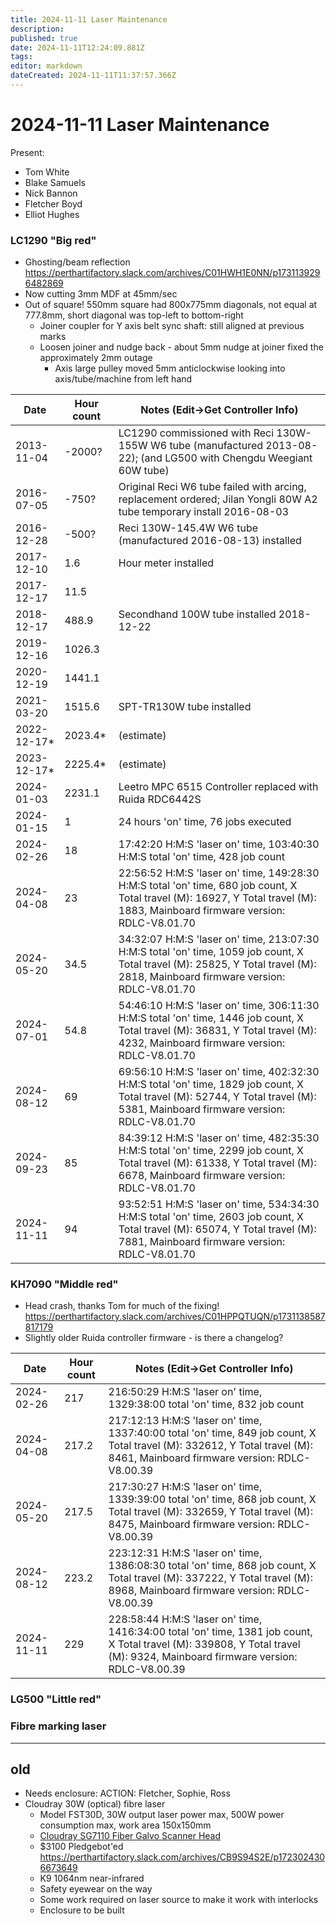 ```yaml
---
title: 2024-11-11 Laser Maintenance
description: 
published: true
date: 2024-11-11T12:24:09.881Z
tags: 
editor: markdown
dateCreated: 2024-11-11T11:37:57.366Z
---
```


# 2024-11-11 Laser Maintenance

Present:
* Tom White
* Blake Samuels
* Nick Bannon
* Fletcher Boyd
* Elliot Hughes

### LC1290 "Big red"

* Ghosting/beam reflection https://perthartifactory.slack.com/archives/C01HWH1E0NN/p1731139296482869
* Now cutting 3mm MDF at 45mm/sec
* Out of square! 550mm square had 800x775mm diagonals, not equal at 777.8mm, short diagonal was top-left to bottom-right
  * Joiner coupler for Y axis belt sync shaft: still aligned at previous marks
  * Loosen joiner and nudge back - about 5mm nudge at joiner fixed the approximately 2mm outage
    * Axis large pulley moved 5mm anticlockwise looking into axis/tube/machine from left hand

| Date       | Hour count | Notes (Edit->Get Controller Info) |
|------------|------------|-----------------------------------------------------------------------------------------------------------------------|
| 2013-11-04 | -2000?     | LC1290 commissioned with Reci 130W-155W W6 tube (manufactured 2013-08-22); (and LG500 with Chengdu Weegiant 60W tube) |
| 2016-07-05 | -750?      | Original Reci W6 tube failed with arcing, replacement ordered; Jilan Yongli 80W A2 tube temporary install 2016-08-03  |
| 2016-12-28 | -500?      | Reci 130W-145.4W W6 tube (manufactured 2016-08-13) installed |
| 2017-12-10 | 1.6        | Hour meter installed |
| 2017-12-17 | 11.5       | |
| 2018-12-17 | 488.9      | Secondhand 100W tube installed 2018-12-22 |
| 2019-12-16 | 1026.3     | |
| 2020-12-19 | 1441.1     | |
| 2021-03-20 | 1515.6     | SPT-TR130W tube installed |
| 2022-12-17* | 2023.4*   | (estimate) |
| 2023-12-17* | 2225.4*   | (estimate) |
| 2024-01-03 | 2231.1     | Leetro MPC 6515 Controller replaced with Ruida RDC6442S |
| 2024-01-15 | 1          | 24 hours 'on' time, 76 jobs executed |
| 2024-02-26 | 18         | 17:42:20 H:M:S 'laser on' time, 103:40:30 H:M:S total 'on' time, 428 job count |
| 2024-04-08 | 23         | 22:56:52 H:M:S 'laser on' time, 149:28:30 H:M:S total 'on' time, 680 job count, X Total travel (M): 16927, Y Total travel (M): 1883, Mainboard firmware version: RDLC-V8.01.70 |
| 2024-05-20 | 34.5       | 34:32:07 H:M:S 'laser on' time, 213:07:30 H:M:S total 'on' time, 1059 job count, X Total travel (M): 25825, Y Total travel (M): 2818, Mainboard firmware version: RDLC-V8.01.70 |
| 2024-07-01 | 54.8       | 54:46:10 H:M:S 'laser on' time, 306:11:30 H:M:S total 'on' time, 1446 job count, X Total travel (M): 36831, Y Total travel (M): 4232, Mainboard firmware version: RDLC-V8.01.70 |
| 2024-08-12 | 69         | 69:56:10 H:M:S 'laser on' time, 402:32:30 H:M:S total 'on' time, 1829 job count, X Total travel (M): 52744, Y Total travel (M): 5381, Mainboard firmware version: RDLC-V8.01.70 |
| 2024-09-23 | 85         | 84:39:12 H:M:S 'laser on' time, 482:35:30 H:M:S total 'on' time, 2299 job count, X Total travel (M): 61338, Y Total travel (M): 6678, Mainboard firmware version: RDLC-V8.01.70 |
| 2024-11-11 | 94         | 93:52:51 H:M:S 'laser on' time, 534:34:30 H:M:S total 'on' time, 2603 job count, X Total travel (M): 65074, Y Total travel (M): 7881, Mainboard firmware version: RDLC-V8.01.70 |

### KH7090 "Middle red"

* Head crash, thanks Tom for much of the fixing! https://perthartifactory.slack.com/archives/C01HPPQTUQN/p1731138587817179
* Slightly older Ruida controller firmware - is there a changelog?

| Date       | Hour count | Notes (Edit->Get Controller Info) |
|------------|------------|-------|
| 2024-02-26 | 217        | 216:50:29 H:M:S 'laser on' time, 1329:38:00 total 'on' time, 832 job count |
| 2024-04-08 | 217.2      | 217:12:13 H:M:S 'laser on' time, 1337:40:00 total 'on' time, 849 job count, X Total travel (M): 332612, Y Total travel (M): 8461, Mainboard firmware version: RDLC-V8.00.39 |
| 2024-05-20 | 217.5      | 217:30:27 H:M:S 'laser on' time, 1339:39:00 total 'on' time, 868 job count, X Total travel (M): 332659, Y Total travel (M): 8475, Mainboard firmware version: RDLC-V8.00.39 |
| 2024-08-12 | 223.2      | 223:12:31 H:M:S 'laser on' time, 1386:08:30 total 'on' time, 868 job count, X Total travel (M): 337222, Y Total travel (M): 8968, Mainboard firmware version: RDLC-V8.00.39 |
| 2024-11-11 | 229        | 228:58:44 H:M:S 'laser on' time, 1416:34:00 total 'on' time, 1381 job count, X Total travel (M): 339808, Y Total travel (M): 9324, Mainboard firmware version: RDLC-V8.00.39 |

### LG500 "Little red"

### Fibre marking laser

---
## old

* Needs enclosure: ACTION: Fletcher, Sophie, Ross
* Cloudray 30W (optical) fibre laser
  * Model FST30D, 30W output laser power max, 500W power consumption max, work area 150x150mm
  * [Cloudray SG7110 Fiber Galvo Scanner Head](https://www.cloudraylaser.com/products/cloudray-sg7110-fiber-galvo-scanner-head)
  * $3100 Pledgebot'ed https://perthartifactory.slack.com/archives/CB9S94S2E/p1723024306673649
  * K9 1064nm near-infrared
  * Safety eyewear on the way
  * Some work required on laser source to make it work with interlocks
  * Enclosure to be built